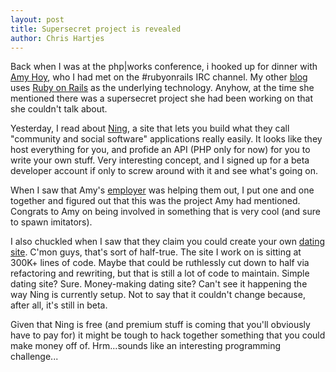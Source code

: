 ```yaml
--- 
layout: post
title: Supersecret project is revealed
author: Chris Hartjes
---
```

Back when I was at the php|works conference, i hooked up for dinner with <a href="http://www.slash7.com">Amy Hoy</a>, who I had met on the #rubyonrails IRC channel.  My other <a href="http://www.littlehart.net/attheballpark">blog</a> uses <a href="http://www.rubyonrails">Ruby on Rails</a> as the underlying technology.  Anyhow, at the time she mentioned there was a supersecret project she had been working on that she couldn't talk about.

Yesterday, I read about <a href="http://www.ning.com">Ning</a>, a site that lets you build what they call "community and social software" applications really easily.  It looks like they host everything for you, and profide an API (PHP only for now) for you to write your own stuff.  Very interesting concept, and I signed up for a beta developer account if only to screw around with it and see what's going on.

When I saw that Amy's <a href="http://www.omniti.com">employer</a> was helping them out, I put one and one together and figured out that this was the project Amy had mentioned.  Congrats to Amy on being involved in something that is very cool (and sure to spawn imitators).

I also chuckled when I saw that they claim you could create your own <a href="http://dating.ning.com">dating site</a>.  C'mon guys, that's sort of half-true.  The site I work on is sitting at 300K+ lines of code.  Maybe that could be ruthlessly cut down to half via refactoring and rewriting, but that is still a lot of code to maintain.  Simple dating site?  Sure.  Money-making dating site?  Can't see it happening the way Ning is currently setup.  Not to say that it couldn't change because, after all, it's still in beta.

Given that Ning is free (and premium stuff is coming that you'll obviously have to pay for) it might be tough to hack together something that you could make money off of.  Hrm...sounds like an interesting programming challenge...
